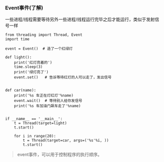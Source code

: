 ### Event事件(了解)

一些进程/线程需要等待另外一些进程/线程运行完毕之后才能运行，类似于发射信号一样

```
from threading import Thread, Event
import time
​
event = Event()  # 造了一个红绿灯
​
def light():
    print('红灯亮着的')
    time.sleep(3)
    print('绿灯亮了')  
    event.set()   # 告诉等待红灯的人可以走了，发出信号
​
​
def car(name):
    print('%s 车正在灯红灯'%name)
    event.wait()  # 等待别人给你发信号
    print('%s 车加油门飙车走了'%name)
​
​
if __name__ == '__main__':
    t = Thread(target=light)
    t.start()
​
    for i in range(20):
        t = Thread(target=car, args=('%s'%i, ))
        t.start()
```

> event事件，可以用于控制程序的执行顺序。
